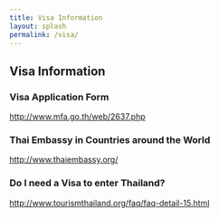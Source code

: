 ```yaml
---
title: Visa Information
layout: splash
permalink: /visa/
---
```


<h2>Visa Information</h2>
	<h3>Visa Application Form</h3>
	<a href="http://www.mfa.go.th/web/2637.php" target="_new">http://www.mfa.go.th/web/2637.php</a>
	<h3>Thai Embassy in Countries around the World</h3>
	<a href="http://www.thaiembassy.org/" target="_new">http://www.thaiembassy.org/</a>
	<h3>Do I need a Visa to enter Thailand?</h3>
	<a href="http://www.tourismthailand.org/faq/faq-detail-15.html" target="_new">http://www.tourismthailand.org/faq/faq-detail-15.html</a>
	